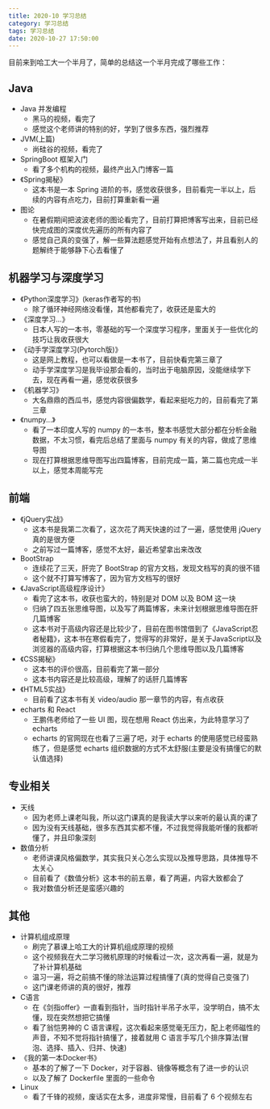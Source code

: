 ```yaml
---
title: 2020-10 学习总结
category: 学习总结
tags: 学习总结
date: 2020-10-27 17:50:00
---
```


目前来到哈工大一个半月了，简单的总结这一个半月完成了哪些工作：

## Java

- Java 并发编程
  - 黑马的视频，看完了
  - 感觉这个老师讲的特别的好，学到了很多东西，强烈推荐
- JVM(上篇) 
  - 尚硅谷的视频，看完了
- SpringBoot 框架入门
  - 看了多个机构的视频，最终产出入门博客一篇
- 《Spring揭秘》
  - 这本书是一本 Spring 进阶的书，感觉收获很多，目前看完一半以上，后续的内容有点吃力，目前打算重新看一遍
- 图论
  - 在暑假期间把波波老师的图论看完了，目前打算把博客写出来，目前已经快完成图的深度优先遍历的所有内容了
  - 感觉自己真的变强了，解一些算法题感觉开始有点想法了，并且看别人的题解终于能够静下心去看懂了

## 机器学习与深度学习

- 《Python深度学习》(keras作者写的书)
  - 除了循环神经网络没看懂，其他都看完了，收获还是蛮大的
- 《深度学习...》
  - 日本人写的一本书，零基础的写一个深度学习程序，里面关于一些优化的技巧让我收获很大
- 《动手学深度学习(Pytorch版)》
  - 这是网上教程，也可以看做是一本书了，目前快看完第三章了
  - 动手学深度学习是我毕设那会看的，当时出于电脑原因，没能继续学下去，现在再看一遍，感觉收获很多
- 《机器学习》
  - 大名鼎鼎的西瓜书，感觉内容很偏数学，看起来挺吃力的，目前看完了第三章
- 《numpy...》
  - 看了一本印度人写的 numpy 的一本书，整本书感觉大部分都在分析金融数据，不太习惯，看完后总结了里面与 numpy 有关的内容，做成了思维导图
  - 现在打算根据思维导图写出四篇博客，目前完成一篇，第二篇也完成一半以上，感觉本周能写完

## 前端

- 《jQuery实战》
  - 这本书是我第二次看了，这次花了两天快速的过了一遍，感觉使用 jQuery 真的是很方便
  - 之前写过一篇博客，感觉不太好，最近希望拿出来改改
- BootStrap
  - 连续花了三天，肝完了 BootStrap 的官方文档，发现文档写的真的很不错
  - 这个就不打算写博客了，因为官方文档写的很好
- 《JavaScript高级程序设计》
  - 看完了这本书，收获也蛮大的，特别是对 DOM 以及 BOM 这一块
  - 归纳了四五张思维导图，以及写了两篇博客，未来计划根据思维导图在肝几篇博客
  - 这本书对于高级内容还是比较少了，目前在图书馆借到了《JavaScript忍者秘籍》，这本书在寒假看完了，觉得写的非常好，是关于JavaScript以及浏览器的高级内容，打算根据这本书归纳几个思维导图以及几篇博客
- 《CSS揭秘》
  - 这本书的评价很高，目前看完了第一部分
  - 这本书内容还是比较高级，理解了的话肝几篇博客
- 《HTML5实战》
  - 目前看了这本书有关 video/audio 那一章节的内容，有点收获
- echarts 和 React
  - 王鹏伟老师给了一些 UI 图，现在想用 React 仿出来，为此特意学习了 echarts
  - echarts 的官网现在也看了三遍了吧，对于 echarts 的使用感觉已经蛮熟练了，但是感觉 echarts 组织数据的方式不太舒服(主要是没有搞懂它的默认值选择)

## 专业相关

- 天线
  - 因为老师上课老叫我，所以这门课真的是我读大学以来听的最认真的课了
  - 因为没有天线基础，很多东西其实都不懂，不过我觉得我能听懂的我都听懂了，并且印象深刻
- 数值分析
  - 老师讲课风格偏数学，其实我只关心怎么实现以及推导思路，具体推导不太关心
  - 目前看了《数值分析》这本书的前五章，看了两遍，内容大致都会了
  - 我对数值分析还是蛮感兴趣的

## 其他

- 计算机组成原理
  - 刷完了慕课上哈工大的计算机组成原理的视频
  - 这个视频我在大二学习微机原理的时候看过一次，这次再看一遍，就是为了补计算机基础
  - 温习一遍，将之前搞不懂的除法运算过程搞懂了(真的觉得自己变强了)
  - 这门课老师讲的真的很好，推荐
- C语言
  - 在《剑指offer》一直看到指针，当时指针半吊子水平，没学明白，搞不太懂，现在突然想把它搞懂
  - 看了翁恺男神的 C 语言课程，这次看起来感觉毫无压力，配上老师磁性的声音，不知不觉将指针搞懂了，接着就用 C 语言手写几个排序算法(冒泡、选择、插入、归并、快速)
- 《我的第一本Docker书》
  - 基本的了解了一下 Docker，对于容器、镜像等概念有了进一步的认识
  - 以及了解了 Dockerfile 里面的一些命令
- Linux
  - 看了千锋的视频，废话实在太多，进度非常慢，目前看了 6 个视频左右

